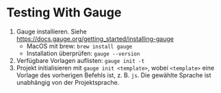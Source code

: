 # Testing With Gauge

1. Gauge installieren. Siehe https://docs.gauge.org/getting_started/installing-gauge
   - MacOS mit brew: `brew install gauge`
   - Installation überprüfen: `gauge --version`
2. Verfügbare Vorlagen auflisten: `gauge init -t`
3. Projekt initialisieren mit `gauge init <template>`, wobei `<template>` eine Vorlage des vorherigen Befehls ist, z.
  B. `js`. Die gewählte Sprache ist unabhängig von der Projektsprache.